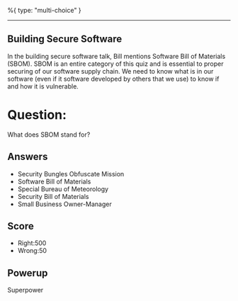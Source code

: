 %{
 type: "multi-choice"
}

---
## Building Secure Software

In the building secure software talk,
Bill mentions Software Bill of Materials (SBOM).
SBOM is an entire category of this quiz
and is essential to proper
securing of our software supply chain.
We need to know what is in our software
(even if it software developed by others that we use)
to know if and how it is vulnerable.


# Question:
What does SBOM stand for?

## Answers
- Security Bungles Obfuscate Mission
- Software Bill of Materials
- Special Bureau of Meteorology
- Security Bill of Materials
- Small Business Owner-Manager

## Score
- Right:500
- Wrong:50

## Powerup
Superpower
